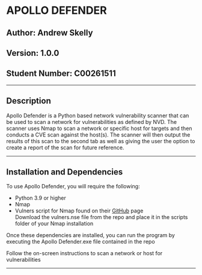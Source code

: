 # APOLLO DEFENDER

## Author: Andrew Skelly
## Version: 1.0.0
## Student Number: C00261511
___

## Description

Apollo Defender is a Python based network vulnerability scanner that can be used to
scan a network for vulnerabilities as defined by NVD. The scanner uses Nmap to scan
a network or specific host for targets and then conducts a CVE scan against the
host(s). The scanner will then output the results of this scan to the second tab as well
as giving the user the option to create a report of the scan for future reference.

___

## Installation and Dependencies

To use Apollo Defender, you will require the following:

- Python 3.9 or higher
- Nmap 
- Vulners script for Nmap found on their [GitHub](https://github.com/vulnersCom/nmap-vulners) page  
  Download the vulners.nse file from the repo and place it in the scripts folder of your Nmap installation

Once these dependencies are installed, you can run the program by executing the 
Apollo Defender.exe file contained in the repo

Follow the on-screen instructions to scan a network or host for vulnerabilities

___
